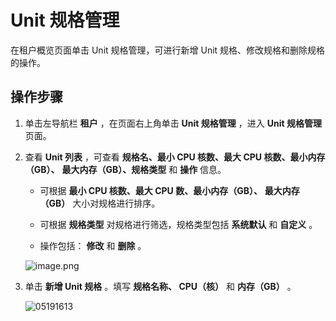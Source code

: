 Unit 规格管理 
==============================

在租户概览页面单击 Unit 规格管理，可进行新增 Unit 规格、修改规格和删除规格的操作。

**操作步骤** 
-----------------------------

1. 单击左导航栏 **租户** ，在页面右上角单击 **Unit 规格管理** ，进入 **Unit 规格管理** 页面。

   

2. 查看 **Unit 列表** ，可查看 **规格名、最小 CPU 核数、最大 CPU 核数、最小内存（GB）、** **最大内存（GB）、规格类型** 和 **操作** 信息。

   * 可根据 **最小 CPU 核数、最大 CPU 数、最小内存（GB）、** **最大内存（GB）** 大小对规格进行排序。

     
   
   * 可根据 **规格类型** 对规格进行筛选，规格类型包括 **系统默认** 和 **自定义** 。

     
   
   * 操作包括： **修改** 和 **删除** 。

     
   

   

   ![image.png](https://help-static-aliyun-doc.aliyuncs.com/assets/img/zh-CN/3872988061/p199925.png "image.png")
   

3. 单击 **新增 Unit 规格** 。填写 **规格名称、 CPU（核）** 和 **内存（GB）** 。

   ![05191613](https://help-static-aliyun-doc.aliyuncs.com/assets/img/zh-CN/3809962261/p275401.png)

   




